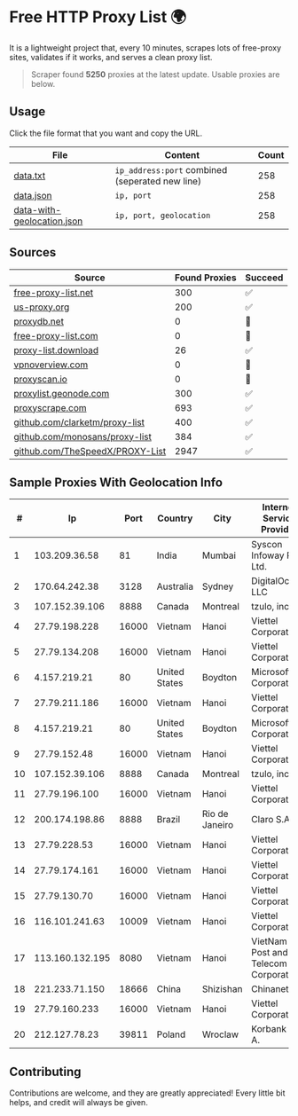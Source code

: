 
# Free HTTP Proxy List 🌍

It is a lightweight project that, every 10 minutes, scrapes lots of free-proxy sites, validates if it works, and serves a clean proxy list.


> Scraper found **5250** proxies at the latest update. Usable proxies are below.

## Usage

Click the file format that you want and copy the URL.


|File|Content|Count|
|----|-------|-----|
|[data.txt](https://raw.githubusercontent.com/themiralay/Proxy-List-World/master/data.txt)|`ip_address:port` combined (seperated new line)|258|
|[data.json](https://raw.githubusercontent.com/themiralay/Proxy-List-World/master/data.json)|`ip, port`|258|
|[data-with-geolocation.json](https://raw.githubusercontent.com/themiralay/Proxy-List-World/master/data-with-geolocation.json)|`ip, port, geolocation`|258|

## Sources

|Source|Found Proxies|Succeed|
|------|-------------|-------|
|[free-proxy-list.net](https://free-proxy-list.net)|300|✅|
|[us-proxy.org](https://www.us-proxy.org)|200|✅|
|[proxydb.net](http://proxydb.net)|0|🚫|
|[free-proxy-list.com](https://free-proxy-list.com/?page=&port=&type%5B%5D=http&type%5B%5D=https&up_time=0&search=Search)|0|🚫|
|[proxy-list.download](https://www.proxy-list.download/HTTP)|26|✅|
|[vpnoverview.com](https://vpnoverview.com/privacy/anonymous-browsing/free-proxy-servers)|0|🚫|
|[proxyscan.io](https://www.proxyscan.io)|0|🚫|
|[proxylist.geonode.com](https://proxylist.geonode.com/api/proxy-list?limit=300&page=1&sort_by=lastChecked&sort_type=desc&protocols=http,https)|300|✅|
|[proxyscrape.com](https://api.proxyscrape.com/v2/?request=displayproxies&protocol=http&timeout=10000&country=all&ssl=all&anonymity=all)|693|✅|
|[github.com/clarketm/proxy-list](https://raw.githubusercontent.com/clarketm/proxy-list/master/proxy-list-raw.txt)|400|✅|
|[github.com/monosans/proxy-list](https://raw.githubusercontent.com/monosans/proxy-list/main/proxies/http.txt)|384|✅|
|[github.com/TheSpeedX/PROXY-List](https://raw.githubusercontent.com/TheSpeedX/PROXY-List/master/http.txt)|2947|✅|


## Sample Proxies With Geolocation Info

|#|Ip|Port|Country|City|Internet Service Provider|
|-|--|----|-------|----|-------------------------|
|1|103.209.36.58|81|India|Mumbai|Syscon Infoway Pvt. Ltd.|
|2|170.64.242.38|3128|Australia|Sydney|DigitalOcean, LLC|
|3|107.152.39.106|8888|Canada|Montreal|tzulo, inc.|
|4|27.79.198.228|16000|Vietnam|Hanoi|Viettel Corporation|
|5|27.79.134.208|16000|Vietnam|Hanoi|Viettel Corporation|
|6|4.157.219.21|80|United States|Boydton|Microsoft Corporation|
|7|27.79.211.186|16000|Vietnam|Hanoi|Viettel Corporation|
|8|4.157.219.21|80|United States|Boydton|Microsoft Corporation|
|9|27.79.152.48|16000|Vietnam|Hanoi|Viettel Corporation|
|10|107.152.39.106|8888|Canada|Montreal|tzulo, inc.|
|11|27.79.196.100|16000|Vietnam|Hanoi|Viettel Corporation|
|12|200.174.198.86|8888|Brazil|Rio de Janeiro|Claro S.A|
|13|27.79.228.53|16000|Vietnam|Hanoi|Viettel Corporation|
|14|27.79.174.161|16000|Vietnam|Hanoi|Viettel Corporation|
|15|27.79.130.70|16000|Vietnam|Hanoi|Viettel Corporation|
|16|116.101.241.63|10009|Vietnam|Hanoi|Viettel Corporation|
|17|113.160.132.195|8080|Vietnam|Hanoi|VietNam Post and Telecom Corporation|
|18|221.233.71.150|18666|China|Shizishan|Chinanet|
|19|27.79.160.233|16000|Vietnam|Hanoi|Viettel Corporation|
|20|212.127.78.23|39811|Poland|Wroclaw|Korbank S. A.|



## Contributing

Contributions are welcome, and they are greatly appreciated! Every
little bit helps, and credit will always be given.

